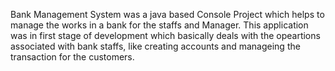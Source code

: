 Bank Management System was a java based Console Project which helps to manage the works in a bank for the staffs and Manager.
This application was in first stage of development which basically deals with the opeartions associated with bank staffs, like creating accounts and manageing the transaction for the customers.

